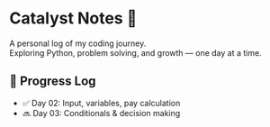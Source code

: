 # Catalyst Notes 🚀

A personal log of my coding journey.  
Exploring Python, problem solving, and growth — one day at a time.

## 📅 Progress Log

- ✅ Day 02: Input, variables, pay calculation
- 🔜 Day 03: Conditionals & decision making